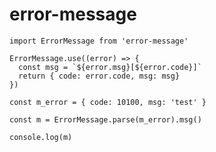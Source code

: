 # error-message

    import ErrorMessage from 'error-message'

    ErrorMessage.use((error) => {
      const msg = `${error.msg}[${error.code}]`
      return { code: error.code, msg: msg}
    })

    const m_error = { code: 10100, msg: 'test' }

    const m = ErrorMessage.parse(m_error).msg()

    console.log(m)
